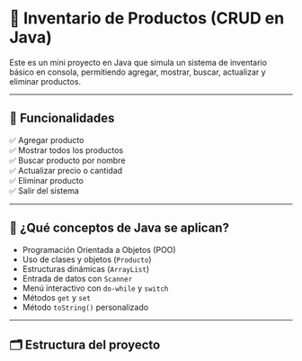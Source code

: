 # 🛒 Inventario de Productos (CRUD en Java)

Este es un mini proyecto en Java que simula un sistema de inventario básico en consola, permitiendo agregar, mostrar, buscar, actualizar y eliminar productos.

---

## 📌 Funcionalidades

✅ Agregar producto  
✅ Mostrar todos los productos  
✅ Buscar producto por nombre  
✅ Actualizar precio o cantidad  
✅ Eliminar producto  
✅ Salir del sistema

---

## 🧠 ¿Qué conceptos de Java se aplican?

- Programación Orientada a Objetos (POO)
- Uso de clases y objetos (`Producto`)
- Estructuras dinámicas (`ArrayList`)
- Entrada de datos con `Scanner`
- Menú interactivo con `do-while` y `switch`
- Métodos `get` y `set`
- Método `toString()` personalizado

---

## 🗂 Estructura del proyecto


